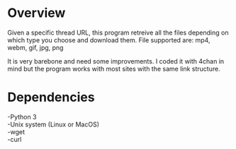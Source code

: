 **Overview**
===
Given a specific thread URL, this program retreive all the files depending 
on which type you choose and download them.
File supported are: mp4, webm, gif, jpg, png

It is very barebone and need some improvements.
I coded it with 4chan in mind but the program works
with most sites with the same link structure.

**Dependencies**
===
-Python 3<br>
-Unix system (Linux or MacOS)<br> 
-wget<br>
-curl
